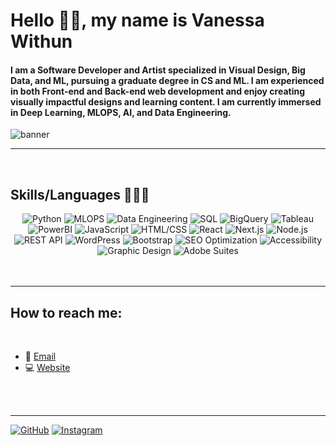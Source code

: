 # Hello 👋🏽, my name is Vanessa Withun 

#### I am a Software Developer and Artist specialized in Visual Design, Big Data, and ML, pursuing a graduate degree in CS and ML. I am experienced in both Front-end and Back-end web development and enjoy creating visually impactful designs and learning content. I am currently immersed in Deep Learning, MLOPS, AI, and Data Engineering. 

![banner](https://vanessawithun.com/wp-content/uploads/2024/10/BG-art_edited.png)



---
<br>

## Skills/Languages 👩🏽‍💻
<div align="center">
  <img src="https://img.shields.io/badge/Python-3776AB?style=for-the-badge&logo=python&logoColor=white" alt="Python" />
  <img src="https://img.shields.io/badge/MLOPS-FF6600?style=for-the-badge&logo=TensorFlow&logoColor=white" alt="MLOPS" />
  <img src="https://img.shields.io/badge/Data%20Engineering-1F425F?style=for-the-badge&logo=datacamp&logoColor=white" alt="Data Engineering" />
  <img src="https://img.shields.io/badge/SQL-003366?style=for-the-badge&logo=sql&logoColor=white" alt="SQL" />
  <img src="https://img.shields.io/badge/BigQuery-4285F4?style=for-the-badge&logo=google-cloud&logoColor=white" alt="BigQuery" />
  <img src="https://img.shields.io/badge/Tableau-E97627?style=for-the-badge&logo=tableau&logoColor=white" alt="Tableau" />
  <img src="https://img.shields.io/badge/PowerBI-F2C811?style=for-the-badge&logo=powerbi&logoColor=black" alt="PowerBI" />
  <img src="https://img.shields.io/badge/JavaScript-F7DF1E?style=for-the-badge&logo=javascript&logoColor=black" alt="JavaScript" />
  <img src="https://img.shields.io/badge/HTML%2FCSS-239120?style=for-the-badge&logo=html5&logoColor=white" alt="HTML/CSS" />
  <img src="https://img.shields.io/badge/React-61DAFB?style=for-the-badge&logo=react&logoColor=black" alt="React" />
  <img src="https://img.shields.io/badge/Next.js-000000?style=for-the-badge&logo=next.js&logoColor=white" alt="Next.js" />
  <img src="https://img.shields.io/badge/Node.js-339933?style=for-the-badge&logo=node.js&logoColor=white" alt="Node.js" />
</div>

<div align="center">
  <img src="https://img.shields.io/badge/REST%20API-232F3E?style=for-the-badge&logo=api&logoColor=white" alt="REST API" />
  <img src="https://img.shields.io/badge/WordPress-21759B?style=for-the-badge&logo=wordpress&logoColor=white" alt="WordPress" />
  <img src="https://img.shields.io/badge/Bootstrap-563D7C?style=for-the-badge&logo=bootstrap&logoColor=white" alt="Bootstrap" />
  <img src="https://img.shields.io/badge/SEO%20Optimization-00C853?style=for-the-badge&logo=google&logoColor=white" alt="SEO Optimization" />
  <img src="https://img.shields.io/badge/Accessibility-4d4d4d?style=for-the-badge&logo=accessibility&logoColor=white" alt="Accessibility" />
  <img src="https://img.shields.io/badge/Graphic%20Design-FF5722?style=for-the-badge&logo=adobe&logoColor=white" alt="Graphic Design" />
  <img src="https://img.shields.io/badge/Adobe%20Suites-FF0000?style=for-the-badge&logo=adobe&logoColor=white" alt="Adobe Suites" />
</div>

<br>
<br>

---

## How to reach me:
<br>

- 📧 [Email]( www.vanessa555withun@gmail.com)
- 💻 [Website](https://vanessawithun.com/)

<br>
<br>

---

[![GitHub](https://img.shields.io/badge/github-iNeso1984-black.svg?style=social&logo=github)](https://github.com/iNeso1984)
[![Instagram](https://img.shields.io/badge/instagram-vanessa__withun__art-purple.svg?style=social&logo=instagram)](https://www.instagram.com/vanessa_withun_art/)
